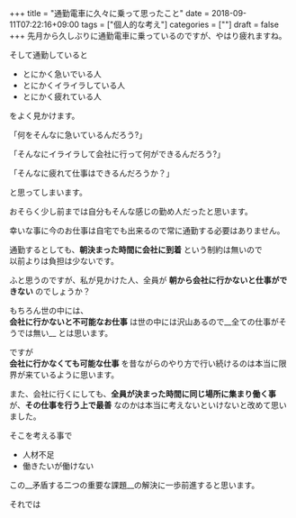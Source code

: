 +++
title = "通勤電車に久々に乗って思ったこと"
date = 2018-09-11T07:22:16+09:00
tags = ["個人的な考え"]
categories = [""]
draft = false
+++
先月から久しぶりに通勤電車に乗っているのですが、やはり疲れますね。

そして通勤していると

- とにかく急いでいる人
- とにかくイライラしている人
- とにかく疲れている人

をよく見かけます。

「何をそんなに急いているんだろう?」

「そんなにイライラして会社に行って何ができるんだろう?」

「そんなに疲れて仕事はできるんだろうか？」

と思ってしまいます。

おそらく少し前までは自分もそんな感じの勤め人だったと思います。

幸いな事に今のお仕事は自宅でも出来るので常に通勤する必要はありません。

通勤するとしても、__朝決まった時間に会社に到着__ という制約は無いので  
以前よりは負担は少ないです。

ふと思うのですが、私が見かけた人、全員が __朝から会社に行かないと仕事ができない__ のでしょうか？

もちろん世の中には、  
__会社に行かないと不可能なお仕事__ は世の中には沢山あるので__全ての仕事がそうでは無い__ とは思います。

ですが    
__会社に行かなくても可能な仕事__ を昔ながらのやり方で行い続けるのは本当に限界が来ているように思います。

また、会社に行くにしても、__全員が決まった時間に同じ場所に集まり働く事__ が、__その仕事を行う上で最善__ なのかは本当に考えないといけないと改めて思いました。

そこを考える事で

- 人材不足
- 働きたいが働けない

この__矛盾する二つの重要な課題__の解決に一歩前進すると思います。

それでは
